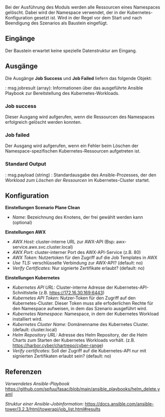 Bei der Ausführung des Moduls werden alle Ressourcen eines Namespaces gelöscht. 
Dabei wird der Namespace verwendet, der in der Kubernetes-Konfiguration gesetzt ist.
Wird in der Regel vor dem Start und nach Beendigung des Szenarios als Baustein eingefügt.

## **Eingänge**

Der Baustein erwartet keine spezielle Datenstruktur am Eingang.

## **Ausgänge**

Die Ausgänge **Job Success** und **Job Failed** liefern das folgende Objekt:

: msg.jobresult (array): Informationen über das ausgeführte Ansible Playbook zur Bereitstellung des Kubernetes-Workloads.

### Job success

Dieser Ausgang wird aufgerufen, wenn die Ressourcen des Namespaces erfolgreich gelöscht werden konnten.

### Job failed

Der Ausgang wird aufgerufen, wenn ein Fehler beim Löschen der Namespace-spezifischen Kubernetes-Ressourcen aufgetreten ist.

### Standard Output

: msg.payload (string) : Standardausgabe des Ansible-Prozesses, der den *Workload zum Löschen der Ressourcen* im Kubernetes-Cluster startet.

## **Konfiguration**

**Einstellungen Scenario Plane Clean**
- *Name:* Bezeichnung des Knotens, der frei gewählt werden kann (optional)

**Einstellungen AWX** 

- *AWX Host:* cluster-interne URL zur AWX-API (Bsp: awx-service.awx.svc.cluster.local)
- *AWX Port:* cluster-interner Port des AWX-API-Service (z.B. 80)
- *AWX Token:* Nutzertoken für den Zugriff auf die Job Templates in AWX
- *Use TLS:* verschlüsselte Verbindung zur AWX-API? (default: no)
- *Verify Certificates:* Nur signierte Zertifikate erlaubt? (default: no)

**Einstellungen Kubernetes**

- *Kubernetes API URL:* Cluster-interne Adresse der Kubernetes-API-Schnittstelle  (z.B. https://172.16.30.169:6443)
- *Kubernetes API Token:* Nutzer-Token für den Zugriff auf den Kubernetes-Cluster. Dieser Token muss alle erfoderlichen Rechte für den Namespace aufweisen,
in dem das Szenario ausgeführt wird.
- *Kubernetes Namespace:* Namespace, in dem der Kubernetes Workload installiert wird.
- *Kubernetes Cluster Name:* Domänenname des Kubernetes Cluster. (default: cluster.local)
- *Helm Repository URL:* Adresse des Helm Repository, der die Helm Charts zum Starten der 
Kubernetes Workloads vorhält. (z.B. https://harbor.cyber/chartrepo/cyber-range)
- *Verify certificates:* Soll der Zugriff auf die Kubernetes-API nur mit signierten Zertifikaten 
erlaubt sein? (default: no)

## **Referenzen**

*Verwendetes Ansible-Playbook*
https://github.com/spfuu/fasac/blob/main/ansible_playbooks/helm_delete.yaml

*Struktur einer Ansible-Jobinformation:* 
https://docs.ansible.com/ansible-tower/3.2.3/html/towerapi/job_list.html#results